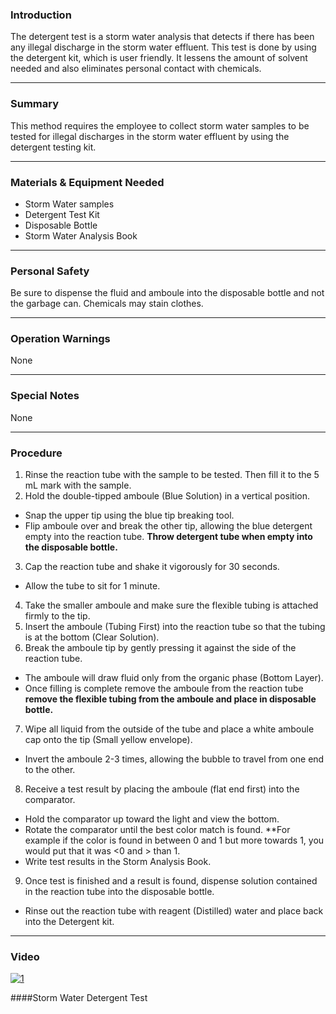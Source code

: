 ### Introduction
The detergent test is a storm water analysis that detects if there has been any illegal discharge in the storm water effluent. This test is done by using the detergent kit, which is user friendly. It lessens the amount of solvent needed and also eliminates personal contact with chemicals.
***

### Summary
This method requires the employee to collect storm water samples to be tested for illegal discharges in the storm water effluent by using the detergent testing kit.
***

### Materials & Equipment Needed
- Storm Water samples
- Detergent Test Kit
- Disposable Bottle
- Storm Water Analysis Book
***

### Personal Safety
Be sure to dispense the fluid and amboule into the disposable bottle and not the garbage can. Chemicals may stain clothes.
***

### Operation Warnings
None
***

### Special Notes
None 
***

### Procedure
1. Rinse the reaction tube with the sample to be tested. Then fill it to the 5 mL mark with the sample.
2. Hold the double-tipped amboule (Blue Solution) in a vertical position.
- Snap the upper tip using the blue tip breaking tool.
- Flip amboule over and break the other tip, allowing the blue detergent empty into the reaction tube.
**Throw detergent tube when empty into the disposable bottle.**
3. Cap the reaction tube and shake it vigorously for 30 seconds.
- Allow the tube to sit for 1 minute.
4. Take the smaller amboule and make sure the flexible tubing is attached firmly to the tip.
5. Insert the amboule (Tubing First) into the reaction tube so that the tubing is at the bottom (Clear Solution).
6. Break the amboule tip by gently pressing it against the side of the reaction tube.
- The amboule will draw fluid only from the organic phase (Bottom Layer).
- Once filling is complete remove the amboule from the reaction tube
**remove the flexible tubing from the amboule and place in disposable bottle.**
7. Wipe all liquid from the outside of the tube and place a white amboule cap onto the tip (Small yellow envelope).
- Invert the amboule 2-3 times, allowing the bubble to travel from one end to the other.
8. Receive a test result by placing the amboule (flat end first) into the comparator.
- Hold the comparator up toward the light and view the bottom.
- Rotate the comparator until the best color match is found.
**For example if the color is found in between 0 and 1 but more towards 1, you would put that it was <0 and > than 1.
- Write test results in the Storm Analysis Book.
9. Once test is finished and a result is found, dispense solution contained in the reaction tube into the disposable bottle.
- Rinse out the reaction tube with reagent (Distilled) water and place back into the Detergent kit.

***

### Video

[![1](http://img.youtube.com/vi/OfUO9NHhIkU/0.jpg)](https://www.youtube.com/watch?v=OfUO9NHhIkU "Storm Water Detergent Test")


####Storm Water Detergent Test


